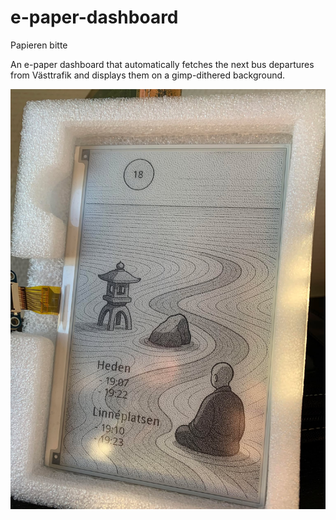 # e-paper-dashboard
Papieren bitte

An e-paper dashboard that automatically fetches the next bus departures from Västtrafik and displays them on a gimp-dithered background.

![Example.jpg](Example.jpg)